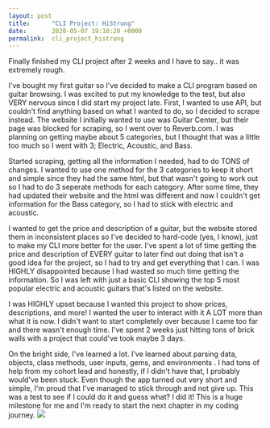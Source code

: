 ```yaml
---
layout: post
title:      "CLI Project: HiStrung"
date:       2020-05-07 19:10:20 +0000
permalink:  cli_project_histrung
---
```



Finally finished my CLI project after 2 weeks and I have to say.. it was extremely rough. 

I've bought my first guitar so I've decided to make a CLI program based on guitar browsing. I was excited to put my knowledge to the test, but also VERY nervous since I did start my project late. First, I wanted to use API, but couldn't find anything based on what I wanted to do, so I decided to scrape instead. The website I initially wanted to use was Guitar Center, but their page was blocked for scraping, so I went over to Reverb.com. I was planning on getting maybe about 5 categories, but I thought that was a little too much so I went with 3; Electric, Acoustic, and Bass.

Started scraping, getting all the information I needed, had to do TONS of changes. I wanted to use one method for the 3 categories to keep it short and simple since they had the same html, but that wasn't going to work out so I had to do 3 seperate methods for each category. After some time, they had updated their website and the html was different and now I couldn't get information for the Bass category, so I had to stick with electric and acoustic. 

I wanted to get the price and description of a guitar, but the website stored them in inconsistent places so I've decided to hard-code (yes, I know), just to make my CLI more better for the user. I've spent a lot of time getting the price and description of EVERY guitar to later find out doing that isn't a good idea for the project, so I had to try and get everything that I can. I was HIGHLY disappointed because I had wasted so much time getting the information. So I was left with just a basic CLI showing the top 5 most popular electric and acoustic guitars that's listed on the website. 

I was HIGHLY upset because I wanted this project to show prices, descriptions, and more! I wanted the user to interact with it A LOT more than what it is now. I didn't want to start completely over because I came too far and there wasn't enough time. I've spent 2 weeks just hitting tons of brick walls with a project that could've took maybe 3 days.

On the bright side, I've learned a lot. I've learned about parsing data, objects, class methods, user inputs, gems, and environments . I had tons of help from my cohort lead and honestly, if I didn't have that, I probably would've been stuck.
Even though the app turned out very short and simple, I'm proud that I've managed to stick through and not give up. This was a test to see if I could do it and guess what? I did it! This is a huge milestone for me and I'm ready to start the next chapter in my coding journey. ![](http://https://imgur.com/kjsaeIa)
